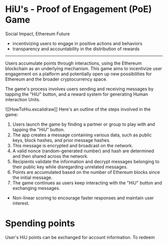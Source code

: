 # HiU's - Proof of Engagement (PoE) Game
Social Impact, Ethereum Future
- incentivizing users to engage in positive actions and behaviors
- transparency and accountability in the distribution of rewards

---
Users accumulate points through interactions, using the Ethereum blockchain as an underlying mechanism. This game aims to incentivize user engagement on a platform and potentially open up new possibilities for Ethereum and the broader cryptocurrency space.

The game's process involves users sending and receiving messages by tapping the "HiU" button, and a reward system for generating Human interaction Units.

![[HowToHiu.excalidraw]]
Here's an outline of the steps involved in the game:
1. Users launch the game by finding a partner or group to play with and tapping the "HiU" button.
2. The app creates a message containing various data, such as public keys, block hashes, and prior message hashes.
3. This message is encrypted and broadcast on the network.
4. A valid nonce (random-generated number) and hash are determined and then shared across the network.
5. Recipients validate the information and decrypt messages belonging to their public key while disregarding unrelated messages.
6. Points are accumulated based on the number of Ethereum blocks since the initial message.
7. The game continues as users keep interacting with the "HiU" button and exchanging messages.


- Non-linear scoring to encourage faster responses and maintain user interest.


# Spending points
User's HiU points can be exchanged for account information. To redeem 